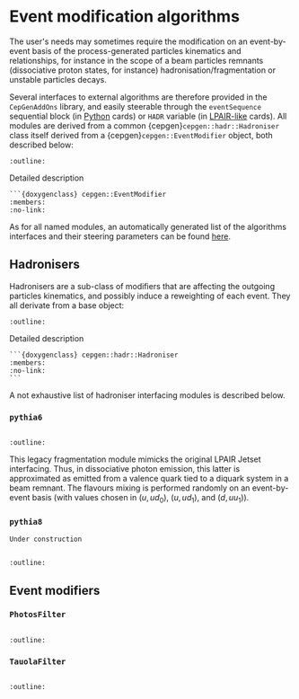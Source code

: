 # Event modification algorithms

The user's needs may sometimes require the modification on an event-by-event basis of the process-generated particles kinematics and relationships,
for instance in the scope of a beam particles remnants (dissociative proton states, for instance) hadronisation/fragmentation or unstable particles decays.

Several interfaces to external algorithms are therefore provided in the `CepGenAddOns` library, and easily steerable through the `eventSequence` sequential block (in [Python](/cards-python.md) cards) or `HADR` variable (in [LPAIR-like](/cards-lpair.md) cards).
All modules are derived from a common {cepgen}`cepgen::hadr::Hadroniser` class itself derived from a {cepgen}`cepgen::EventModifier` object, both described below:

```{doxygenclass} cepgen::EventModifier
:outline:
```

Detailed description

````{toggle}
```{doxygenclass} cepgen::EventModifier
:members:
:no-link:
````

As for all named modules, an automatically generated list of the algorithms interfaces and their steering parameters can be found [here](/raw-modules.md#evtmod).

## Hadronisers

Hadronisers are a sub-class of modifiers that are affecting the outgoing particles kinematics, and possibly induce a reweighting of each event.
They all derivate from a base object:

```{doxygenclass} cepgen::hadr::Hadroniser
:outline:
```

Detailed description

````{toggle}
```{doxygenclass} cepgen::hadr::Hadroniser
:members:
:no-link:
```
````

A not exhaustive list of hadroniser interfacing modules is described below.

### `pythia6`

```{versionadded} 0.9.6
```

```{doxygenclass} cepgen::hadr::Pythia6Hadroniser
:outline:
```

This legacy fragmentation module mimicks the original LPAIR Jetset interfacing.
Thus, in dissociative photon emission, this latter is approximated as emitted from a valence quark tied to a diquark system in a beam remnant.
The flavours mixing is performed randomly on an event-by-event basis (with values chosen in $(u,ud_0)$, $(u,ud_1)$, and $(d,uu_1)$).

### `pythia8`

```{warning}
Under construction
```

```{versionadded} 0.9
```

```{doxygenclass} cepgen::hadr::Pythia8Hadroniser
:outline:
```

## Event modifiers

### `PhotosFilter`

```{versionadded} 1.0
```

```{doxygenclass} cepgen::hadr::PhotosFilter
:outline:
```

### `TauolaFilter`

```{versionadded} 1.0
```

```{doxygenclass} cepgen::hadr::TauolaFilter
:outline:
```
